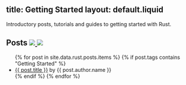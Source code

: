 title: Getting Started
layout: default.liquid
---

Introductory posts, tutorials and guides to getting started with Rust.

<h2>
  Posts
  <a class="feedicon" href="/getting-started/feed.rss" title="Getting Started RSS Feed">
    <img src="/images/rss.svg" />
  </a>
  <a class="feedicon" href="/getting-started/feed.json" title="Getting Started JSON Feed">
    <img src="/images/jsonfeed.png" />
  </a>
</h2>

<ul>
{% for post in site.data.rust.posts.items %}
  {% if post.tags contains "Getting Started" %}
  <li><a href="{{ post.url }}">{{ post.title }}</a> by {{ post.author.name }}</li>
  {% endif %}
{% endfor %}
</ul>
